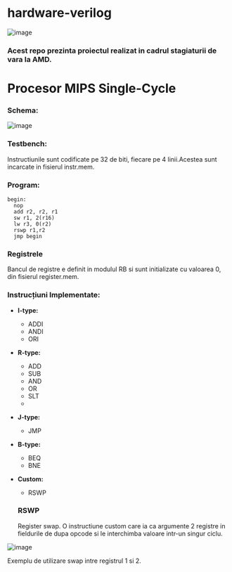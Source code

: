 # hardware-verilog


![image](https://github.com/lukapopovici/hardware-verilog/assets/128390767/7b151820-4728-4370-9163-92e97e472653)
### Acest repo prezinta proiectul realizat in cadrul stagiaturii de vara la AMD.

# Procesor MIPS Single-Cycle

### Schema:
![image](https://github.com/user-attachments/assets/77c247d3-f416-4c5c-bc4b-4ff94cec89c3)

### Testbench:
Instructiunile sunt codificate pe 32 de biti, fiecare pe 4 linii.Acestea sunt incarcate in fisierul instr.mem.

### Program: 

```
begin:
  nop
  add r2, r2, r1 
  sw r1, 2(r16) 
  lw r3, 0(r2) 
  rswp r1,r2
  jmp begin
```

### Registrele

Bancul de registre e definit in modulul RB si sunt initializate cu valoarea 0, din fisierul register.mem. 

### Instrucțiuni Implementate:

- **I-type:**  
  - ADDI
  - ANDI
  - ORI
    
- **R-type:**  
  - ADD  
  - SUB  
  - AND  
  - OR  
  - SLT
  - 
- **J-type:**  
  - JMP
    
- **B-type:**  
  - BEQ  
  - BNE  
- **Custom:**  
  - RSWP
 
  ### RSWP

  Register swap. O instructiune custom care ia ca argumente 2 registre in fieldurile de dupa opcode si le interchimba valoare intr-un singur ciclu.


![image](https://github.com/user-attachments/assets/6387d26e-3bc2-4c4c-bab7-a03671b8a5b7)

Exemplu de utilizare swap intre registrul 1 si 2.

